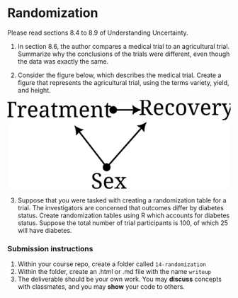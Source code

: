 Randomization
========

Please read sections 8.4 to 8.9 of Understanding Uncertainty.

1. In section 8.6, the author compares a medical trial to an agricultural trial.  Summarize why the conclusions of the trials were different, even though the data was exactly the same.

2. Consider the figure below, which describes the medical trial.  Create a figure that represents the agricultural trial, using the terms variety, yield, and height.

![](../misc/confounding.svg)

3. Suppose that you were tasked with creating a randomization table for a trial.  The investigators are concerned that outcomes differ by diabetes status.  Create randomization tables using R which accounts for diabetes status.  Suppose the total number of trial participants is 100, of which 25 will have diabetes.


### Submission instructions

1.  Within your course repo, create a folder called `14-randomization`
1.  Within the folder, create an .html or .md file with the name `writeup`
1.  The deliverable should be your own work.  You may **discuss**
    concepts with classmates, and you may **show** your code to others.